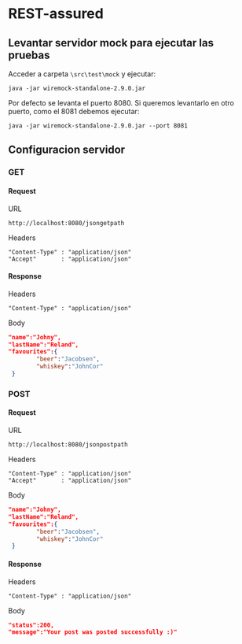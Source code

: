 # REST-assured

## Levantar servidor mock para ejecutar las pruebas
Acceder a carpeta `\src\test\mock` y ejecutar:
```shell
java -jar wiremock-standalone-2.9.0.jar
```  
Por defecto se levanta el puerto 8080. Si queremos levantarlo en otro puerto, como el 8081 debemos ejecutar: 
```shell
java -jar wiremock-standalone-2.9.0.jar --port 8081
```
## Configuracion servidor 

### GET 
#### Request
URL
```
http://localhost:8080/jsongetpath
```
Headers
```
"Content-Type" : "application/json"
"Accept"       : "application/json"
```

#### Response
Headers
```
"Content-Type" : "application/json"
```
Body
```json
"name":"Johny",
"lastName":"Reland",
"favourites":{
		"beer":"Jacobsen",
		"whiskey":"JohnCor"
 }
```

### POST
#### Request
URL
```
http://localhost:8080/jsonpostpath
```
Headers
```
"Content-Type" : "application/json"
"Accept"       : "application/json"
```
Body
```json
"name":"Johny",
"lastName":"Reland",
"favourites":{
		"beer":"Jacobsen",
		"whiskey":"JohnCor"
 }
```
#### Response
Headers
```
"Content-Type" : "application/json"
```
Body
```json
"status":200,
"message":"Your post was posted successfully :)"
```
